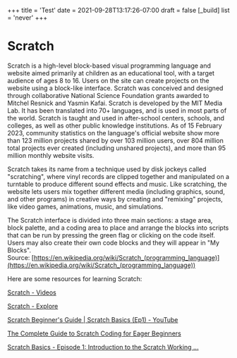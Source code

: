 +++
title = 'Test'
date = 2021-09-28T13:17:26-07:00
draft = false
[_build]
  list = 'never'
+++

Scratch
=======






Scratch is a high-level block-based visual programming language and website aimed primarily at children as an educational tool, with a target audience of ages 8 to 16. Users on the site can create projects on the website using a block-like interface. Scratch was conceived and designed through collaborative National Science Foundation grants awarded to Mitchel Resnick and Yasmin Kafai. Scratch is developed by the MIT Media Lab. It has been translated into 70+ languages, and is used in most parts of the world. Scratch is taught and used in after-school centers, schools, and colleges, as well as other public knowledge institutions. As of 15 February 2023, community statistics on the language's official website show more than 123 million projects shared by over 103 million users, over 804 million total projects ever created (including unshared projects), and more than 95 million monthly website visits.

Scratch takes its name from a technique used by disk jockeys called "scratching", where vinyl records are clipped together and manipulated on a turntable to produce different sound effects and music. Like scratching, the website lets users mix together different media (including graphics, sound, and other programs) in creative ways by creating and "remixing" projects, like video games, animations, music, and simulations.

The Scratch interface is divided into three main sections: a stage area, block palette, and a coding area to place and arrange the blocks into scripts that can be run by pressing the green flag or clicking on the code itself. Users may also create their own code blocks and they will appear in "My Blocks".  
Source: [https://en.wikipedia.org/wiki/Scratch_(programming_language)](https://en.wikipedia.org/wiki/Scratch_(programming_language))

Here are some resources for learning Scratch:

[Scratch - Videos](https://scratch.mit.edu/help/videos/)

[Scratch - Explore](https://scratch.mit.edu/explore/projects/tutorials/)

[Scratch Beginner's Guide | Scratch Basics (Ep1) - YouTube](https://www.youtube.com/watch?v=zN_Zos7Fxac)

[The Complete Guide to Scratch Coding for Eager Beginners](https://gamedevacademy.org/scratch-tutorial/)

[Scratch Basics - Episode 1: Introduction to the Scratch Working ...](https://www.youtube.com/watch?v=NqMd44Oi2l4)
